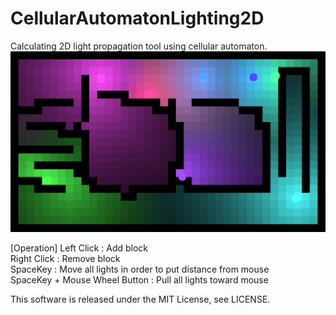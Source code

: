 # CellularAutomatonLighting2D
Calculating 2D light propagation tool using cellular automaton. 
![ScreenShot](/Siv3D(March2016)SourceCode/Siv3D(March2016)SourceCode/Screenshot/ss.png)

[Operation]
  Left Click : Add block  
  Right Click : Remove block  
  SpaceKey : Move all lights in order to put distance from mouse  
  SpaceKey + Mouse Wheel Button : Pull all lights toward mouse  

This software is released under the MIT License, see LICENSE.
